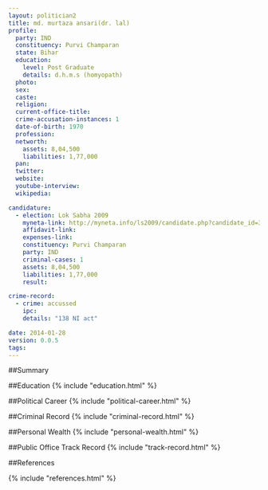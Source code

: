 ```yaml
---
layout: politician2
title: md. murtaza ansari(dr. lal)
profile: 
  party: IND
  constituency: Purvi Champaran
  state: Bihar
  education: 
    level: Post Graduate
    details: d.h.m.s (homyopath)
  photo: 
  sex: 
  caste: 
  religion: 
  current-office-title: 
  crime-accusation-instances: 1
  date-of-birth: 1970
  profession: 
  networth: 
    assets: 8,04,500
    liabilities: 1,77,000
  pan: 
  twitter: 
  website: 
  youtube-interview: 
  wikipedia: 

candidature: 
  - election: Lok Sabha 2009
    myneta-link: http://myneta.info/ls2009/candidate.php?candidate_id=3053
    affidavit-link: 
    expenses-link: 
    constituency: Purvi Champaran 
    party: IND
    criminal-cases: 1
    assets: 8,04,500
    liabilities: 1,77,000
    result:  

crime-record: 
  - crime: accussed
    ipc: 
    details: "138 NI act" 

date: 2014-01-28
version: 0.0.5
tags: 
---
```

##Summary


##Education
{% include "education.html" %}


##Political Career
{% include "political-career.html" %}


##Criminal Record
{% include "criminal-record.html" %}


##Personal Wealth
{% include "personal-wealth.html" %}


##Public Office Track Record
{% include "track-record.html" %}


##References


{% include "references.html" %}